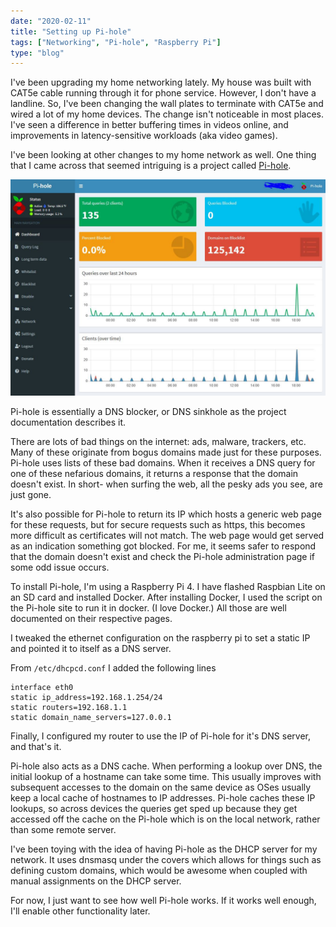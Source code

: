 ```yaml
---
date: "2020-02-11"
title: "Setting up Pi-hole"
tags: ["Networking", "Pi-hole", "Raspberry Pi"]
type: "blog"
---
```


I've been upgrading my home networking lately. My house was built with CAT5e cable running through it for phone service. However, I don't have a landline. So, I've been changing the wall plates to terminate with CAT5e and wired a lot of my home devices. The change isn't noticeable in most places. I've seen a difference in better buffering times in videos online, and improvements in latency-sensitive workloads (aka video games).

I've been looking at other changes to my home network as well. One thing that I came across that seemed intriguing is a project called [Pi-hole](https://pi-hole.net/).

![Pi-hole](../images/pihole.jpg)

Pi-hole is essentially a DNS blocker, or DNS sinkhole as the project documentation describes it.

There are lots of bad things on the internet: ads, malware, trackers, etc. Many of these originate from bogus domains made just for these purposes. Pi-hole uses lists of these bad domains. When it receives a DNS query for one of these nefarious domains, it returns a response that the domain doesn't exist. In short- when surfing the web, all the pesky ads you see, are just gone.

It's also possible for Pi-hole to return its IP which hosts a generic web page for these requests, but for secure requests such as https, this becomes more difficult as certificates will not match. The web page would get served as an indication something got blocked. For me, it seems safer to respond that the domain doesn't exist and check the Pi-hole administration page if some odd issue occurs.

To install Pi-hole, I'm using a Raspberry Pi 4. I have flashed Raspbian Lite on an SD card and installed Docker. After installing Docker, I used the script on the Pi-hole site to run it in docker. (I love Docker.) All those are well documented on their respective pages.

I tweaked the ethernet configuration on the raspberry pi to set a static IP and pointed it to itself as a DNS server.

From `/etc/dhcpcd.conf` I added the following lines

```
interface eth0
static ip_address=192.168.1.254/24
static routers=192.168.1.1
static domain_name_servers=127.0.0.1
```

Finally, I configured my router to use the IP of Pi-hole for it's DNS server, and that's it.

Pi-hole also acts as a DNS cache. When performing a lookup over DNS, the initial lookup of a hostname can take some time. This usually improves with subsequent accesses to the domain on the same device as OSes usually keep a local cache of hostnames to IP addresses. Pi-hole caches these IP lookups, so across devices the queries get sped up because they get accessed off the cache on the Pi-hole which is on the local network, rather than some remote server.

I've been toying with the idea of having Pi-hole as the DHCP server for my network. It uses dnsmasq under the covers which allows for things such as defining custom domains, which would be awesome when coupled with manual assignments on the DHCP server.

For now, I just want to see how well Pi-hole works. If it works well enough, I'll enable other functionality later.
